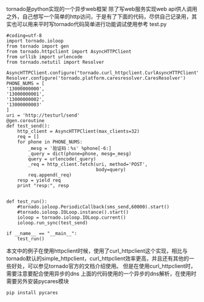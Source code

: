 ﻿tornado是python实现的一个异步web框架
除了写web服务实现web api供人调用之外，自己想写一个简单的http访问，于是有了下面的代码，尽供自己记录用，其实也可以用来平时写tornado代码简单进行功能调试使用参考
test.py
```
#coding=utf-8
import tornado.ioloop
from tornado import gen
from tornado.httpclient import AsyncHTTPClient
from urllib import urlencode
from tornado.netutil import Resolver

AsyncHTTPClient.configure("tornado.curl_httpclient.CurlAsyncHTTPClient")
Resolver.configure('tornado.platform.caresresolver.CaresResolver')
PHONE_NUMS = [
'13000000000',
'13000000001',
'13000000002',
'13000000003'
]
uri = 'http://testurl/send'
@gen.coroutine
def test_send():
    http_client = AsyncHTTPClient(max_clients=32)
    req = []
    for phone in PHONE_NUMS:
        _mesg = '验证码：%s' %phone[-6:]
        _query = dict(phone=phone, mesg=_mesg)
        query = urlencode(_query)
        _req = http_client.fetch(uri, method='POST',
                                 body=query)
        req.append(_req)
    resp = yield req
    print "resp:", resp


def test_run():
    #tornado.ioloop.PeriodicCallback(sms_send,60000).start()
    #tornado.ioloop.IOLoop.instance().start()
    ioloop = tornado.ioloop.IOLoop.current()
    ioloop.run_sync(test_send) 

if __name__ == "__main__":
    test_run()
```
本文中的例子在使用httpclient时候，使用了curl_httpclient这个实现，相比与tornado默认的simple_httpclient，curl_httpclient效率更高，并且还有其他的一些好处，可以参见tornado官方的文档介绍使用。
但是在使用curl_httpclient时，需要注意要配合使用异步的dns
上面的代码使用的一个异步的dns解析，在使用时需要另外安装pycares模块
```
pip install pycares
```